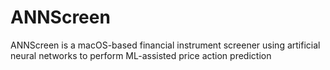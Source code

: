 # ANNScreen
ANNScreen is a macOS-based financial instrument screener using artificial neural networks to perform ML-assisted price action prediction
